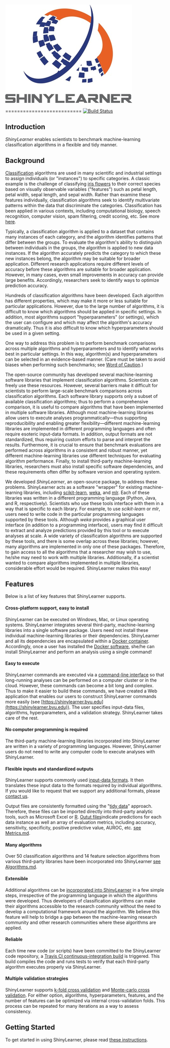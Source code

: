 ![ShinyLearner logo](Web/shinylearner/www/Logo_Small.jpg)

==========================
[![Build Status](https://travis-ci.org/srp33/ShinyLearner.svg?branch=master)](https://travis-ci.org/srp33/ShinyLearner)

## Introduction

*ShinyLearner* enables scientists to benchmark machine-learning classification algorithms in a flexible and tidy manner.

## Background

[Classification](https://en.wikipedia.org/wiki/Statistical_classification) algorithms are used in many scientific and industrial settings to assign individuals (or "instances") to specific categories. A classic example is the challenge of classifying [iris flowers](https://en.wikipedia.org/wiki/Iris_flower_data_set) to their correct species based on visually observable variables ("features") such as petal length, petal width, sepal length, and sepal width. Rather than examine these features individually, classification algorithms seek to identify multivariate patterns within the data that discriminate the categories. Classification has been applied in various contexts, including computational biology, speech recognition, computer vision, spam filtering, credit scoring, etc. See more [here](https://en.wikipedia.org/wiki/Statistical_classification#Application_domains).

Typically, a classification algorithm is applied to a dataset that contains many instances of each category, and the algorithm identifies patterns that differ between the groups. To evaluate the algorithm's ability to distinguish between individuals in the groups, the algorithm is applied to new data instances. If the algorithm accurately predicts the category to which these new instances belong, the algorithm may be suitable for broader application. Different research applications require different levels of accuracy before these algorithms are suitable for broader application. However, in many cases, even small improvements in accuracy can provide large benefits. Accordingly, researchers seek to identify ways to optimize prediction accuracy.

Hundreds of classification algorithms have been developed. Each algorithm has different properties, which may make it more or less suitable for particular applications. However, due to the large number of algorithms, it is difficult to know which algorithms should be applied in specific settings. In addition, most algorithms support "hyperparameters" (or settings), which the user can configure and which may affect the algorithm's accuracy dramatically. Thus it is also difficult to know which hyperparameters should be used in a given setting.

One way to address this problem is to perform benchmark comparisons across multiple algorithms and hyperparameters and to identify what works best in particular settings. In this way, algorithm(s) and hyperparameters can be selected in an evidence-based manner. (Care must be taken to avoid biases when performing such benchmarks; see [Word of Caution](https://github.com/srp33/ShinyLearner/blob/master/Word_of_Caution.md).)

The open-source community has developed several machine-learning software libraries that implement classification algorithms. Scientists can freely use these resources. However, several barriers make it difficult for scientists to perform large-scale benchmark comparisons across classification algorithms. Each software library supports only a subset of available classification algorithms; thus to perform a comprehensive comparison, it is useful to compare algorithms that have been implemented in multiple software libraries. Although most machine-learning libraries allow users to execute analyses programmatically—thus supporting reproducibility and enabling greater flexibility—different machine-learning libraries are implemented in different programming languages and often require esoteric input-data formats. In addition, output formats are not standardized, thus requiring custom efforts to parse and interpret the results. Furthermore, it is crucial to ensure that benchmark evaluations are performed across algorithms in a consistent and robust manner, yet different machine-learning libraries use different techniques for evaluating algorithm performance. Finally, to install third-party machine-learning libraries, researchers must also install specific software dependencies, and these requirements often differ by software version and operating system.

We developed *ShinyLearner*, an open-source package, to address these problems. ShinyLearner acts as a software "wrapper" for existing machine-learning libraries, including [scikit-learn](http://scikit-learn.org/stable), [weka](http://www.cs.waikato.ac.nz/ml/weka), and [mlr](https://mlr-org.github.io/mlr-tutorial/release/html). Each of these libraries was written in a different programming language (Python, Java, and R, respectively). Scientists who use these tools interface with them in a way that is specific to each library. For example, to use *scikit-learn* or *mlr*, users need to write code in the particular programming languages supported by these tools. Although *weka* provides a graphical user interface (in addition to a programming interface), users may find it difficult to extract and analyze predictions provided by this tool or to execute analyses at scale. A wide variety of classification algorithms are supported by these tools, and there is some overlap across these libraries; however, many algorithms are implemented in only one of these packages. Therefore, to gain access to all the algorithms that a researcher may wish to use, he/she may need to work with multiple libraries. Additionally, if a scientist wanted to compare algorithms implemented in multiple libraries, considerable effort would be required. ShinyLearner makes this easy!

## Features

Below is a list of key features that ShinyLearner supports.

#### Cross-platform support, easy to install

ShinyLearner can be executed on Windows, Mac, or Linux operating systems. ShinyLearner integrates several third-party, machine-learning libraries into a single software package. Users need not install these individual machine-learning libraries or their dependencies. ShinyLearner and all its dependencies are encapsulated within a [Docker container](https://hub.docker.com/r/srp33/shinylearner). Accordingly, once a user has installed the [Docker software](https://www.docker.com), she/he can install ShinyLearner and perform an analysis using a single command!

#### Easy to execute

ShinyLearner commands are executed via a [command-line interface](https://en.wikipedia.org/wiki/Command-line_interface) so that long-running analyses can be performed on a computer cluster or in the cloud. However, these commands can become a bit long and complex. Thus to make it easier to build these commands, we have created a Web application that enables our users to construct ShinyLearner commands more easily (see [https://shinylearner.byu.edu](https://shinylearner.byu.edu)). The user specifies input-data files, algorithms, hyperparameters, and a validation strategy. ShinyLearner takes care of the rest.

#### No computer programming is required

The third-party machine-learning libraries incorporated into ShinyLearner are written in a variety of programming languages. However, ShinyLearner users do not need to write any computer code to execute analyses with ShinyLearner.

#### Flexible inputs and standardized outputs

ShinyLearner supports commonly used [input-data formats](https://github.com/srp33/ShinyLearner/blob/master/InputFormats.md). It then translates these input data to the formats required by individual algorithms. If you would like to request that we support any additional formats, please [contact us](https://github.com/srp33/ShinyLearner/blob/master/Contact.md).

Output files are consistently formatted using the "[tidy data](http://vita.had.co.nz/papers/tidy-data.pdf)" approach. Therefore, these files can be imported directly into third-party analytic tools, such as Microsoft Excel or [R](http://www.r-project.org). [Outut files](https://github.com/srp33/ShinyLearner/blob/master/OutputFiles.md)indicate predictions for each data instance as well an array of evaluation metrics, including accuracy, sensitivity, specificity, positive predictive value, AUROC, etc. [see Metrics.md](https://github.com/srp33/ShinyLearner/blob/master/Metrics.md).

#### Many algorithms

Over 50 classification algorithms and 14 feature selection algorithms from various third-party libraries have been incorporated into ShinyLearner [see Algorithms.md](https://github.com/srp33/ShinyLearner/blob/master/Algorithms.md).

#### Extensible

Additional algorithms can be [incorporated into ShinyLearner](https://github.com/srp33/ShinyLearner/blob/master/IncorporatingNewAlgorithms.md) in a few simple steps, irrespective of the programming language in which the algorithms were developed. Thus developers of classification algorithms can make their algorithms accessible to the research community without the need to develop a computational framework around the algorithm. We believe this feature will help to bridge a gap between the machine-learning research community and other research communities where these algorithms are applied.

#### Reliable

Each time new code (or scripts) have been committed to the ShinyLearner code repository, a [Travis CI continuous-integration build](https://travis-ci.org/srp33/ShinyLearner) is triggered. This build compiles the code and runs tests to verify that each third-party algorithm executes properly via ShinyLearner.

#### Multiple validation strategies

ShinyLearner supports [k-fold cross validation](https://en.wikipedia.org/wiki/Cross-validation_(statistics)#k-fold_cross-validation) and [Monte-carlo cross validation](https://en.wikipedia.org/wiki/Cross-validation_(statistics)#Repeated_random_sub-sampling_validation). For either option, algorithms, hyperparameters, features, and the number of features can be optimized via internal cross-validation folds. This process can be repeated for many iterations as a way to assess consistency.

## Getting Started

To get started in using ShinyLearner, please read [these instructions](https://github.com/srp33/ShinyLearner/blob/master/IncorporatingNewAlgorithms.md).
